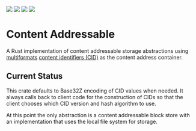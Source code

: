 [![](https://img.shields.io/badge/made%20by-Cryptid%20Technologies-gold.svg?style=flat-square)][CRYPTID]
[![](https://img.shields.io/badge/project-provenance-purple.svg?style=flat-square)][PROVENANCE]
[![](https://img.shields.io/badge/project-multiformats-blue.svg?style=flat-square)][MULTIFORMATS]
![](https://github.com/cryptidtech/multicid/actions/workflows/rust.yml/badge.svg)

# Content Addressable

A Rust implementation of content addressable storage abstractions using
[multiformats][MULTIFORMATS] [content identifiers (CID)][CID] as the content
address container.

## Current Status

This crate defaults to Base32Z encoding of CID values when needed. It always
calls back to client code for the construction of CIDs so that the client
chooses which CID version and hash algorithm to use.

At this point the only abstraction is a content addressable block store with an
implementation that uses the local file system for storage.

[CRYPTID]: https://cryptid.tech/
[PROVENANCE]: https://github.com/cryptidtech/provenance-specifications/
[MULTIFORMATS]: https://github.com/multiformats/multiformats/
[CID]: https://docs.ipfs.tech/concepts/content-addressing/
